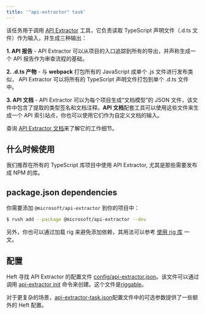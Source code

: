 ```yaml
---
title: '"api-extractor" task'
---
```


该任务用于调用 [API Extractor](@api-extractor/) 工具，它负责读取 TypeScript 声明文件（.d.ts 文件）作为输入，并生成三种输出：

**1. API 报告** - API Extractor 可以从项目的入口追踪到所有的导出，并声称生成一个 API 报告作为审查流程的基础。

**2. .d.ts 产物** - 与 **webpack** 打包所有的 JavaScript 成单个 .js 文件进行发布类似， API Extractor 可以将所有的 TypeScript 声明文件打包到单个 .d.ts 文件中。

**3. API 文档** - API Extractor 可以为每个项目生成“文档模型”的 JSON 文件，该文件中包含了提取的类型签名和文档注释。**API 文档**配套工具可以使用这些文件来生成一个 API 索引站点，你也可以使用它们作为自定义文档的输入。

查询 [API Extractor 文档](@api-extractor/pages/overview/intro/)来了解它的工作细节。

## 什么时候使用

我们推荐在所有的 TypeScript 库项目中使用 API Extractor, 尤其是那些需要发布成 NPM 的库。

## package.json dependencies

你需要添加 `@microsoft/api-extractor` 到你的项目中：

```bash
$ rush add --package @microsoft/api-extractor --dev
```

另外，你也可以通过加载 rig 来避免添加依赖，其用法可以参考 [使用 rig 库](../heft/rig_packages.md) 一文。

## 配置

Heft 寻找 API Extractor 的配置文件 [config/api-extractor.json](@api-extractor/pages/configs/api-extractor_json/)。该文件可以通过调用 [api-extractor init](@api-extractor/pages/commands/api-extractor_init/) 命令来创建。这个文件是[riggable](../heft/rig_packages.md)。

对于更复杂的场景，[api-extractor-task.json](../heft_configs/api-extractor-task_json.md)配置文件中的可选参数提供了一些额外的 Heft 配置。
